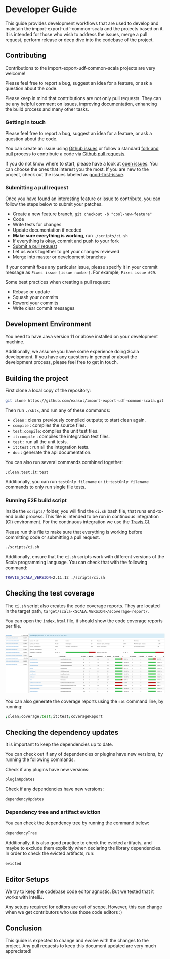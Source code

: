 # Developer Guide

This guide provides development workflows that are used to develop and maintain
the import-export-udf-common-scala and the projects based on it. It is intended for those who wish to address
the issues, merge a pull request, perform release or deep dive into the codebase
of the project.

## Contributing

Contributions to the import-export-udf-common-scala projects are very welcome!

Please feel free to report a bug, suggest an idea for a feature, or ask a
question about the code.

Please keep in mind that contributions are not only pull requests. They can be
any helpful comment on issues, improving documentation, enhancing the build process
and many other tasks.

### Getting in touch

Please feel free to report a bug, suggest an idea for a feature, or ask a
question about the code.

You can create an issue using [Github issues][gh-issues] or follow a standard
[fork and pull][fork-and-pull] process to contribute a code via [Github pull
requests][gh-pulls].

If you do not know where to start, please have a look at [open
issues][open-issues]. You can choose the ones that interest you the most. If you
are new to the project, check out the issues labeled as
[good-first-issue][first-issue].

### Submitting a pull request

Once you have found an interesting feature or issue to contribute, you can
follow the steps below to submit your patches.

- Create a new feature branch, `git checkout -b "cool-new-feature"`
- Code
- Write tests for changes
- Update documentation if needed
- **Make sure everything is working**, run `./scripts/ci.sh`
- If everything is okay, commit and push to your fork
- [Submit a pull request][submit-pr]
- Let us work together to get your changes reviewed
- Merge into master or development branches

If your commit fixes any particular issue, please specify it in your commit
message as `Fixes issue [issue number]`. For example, `Fixes issue #29`.

Some best practices when creating a pull request:

- Rebase or update
- Squash your commits
- Reword your commits
- Write clear commit messages

## Development Environment

You need to have Java version 11 or above installed on your development
machine.

Additionally, we assume you have some experience doing Scala development. If you
have any questions in general or about the development process, please feel free
to get in touch.

## Building the project

First clone a local copy of the repository:

```bash
git clone https://github.com/exasol/import-export-udf-common-scala.git
```

Then run `./sbtx`, and run any of these commands:

- `clean`       : cleans previously compiled outputs; to start clean again.
- `compile`     : compiles the source files.
- `test:compile`: compiles the unit test files.
- `it:compile`  : compiles the integration test files.
- `test`        : run all the unit tests.
- `it:test`     : run all the integration tests.
- `doc`         : generate the api documentation.

You can also run several commands combined together:

```
;clean;test;it:test
```

Additionally, you can run `testOnly filename` or `it:testOnly filename` commands
to only run single file tests.

### Running E2E build script

Inside the `scripts/` folder, you will find the `ci.sh` bash file, that runs
end-to-end build process. This file is intended to be run in continuous
integration (CI) environment. For the continuous integration we use the [Travis
CI](https://travis-ci.com/).

Please run this file to make sure that everything is working before committing
code or submitting a pull request.

```bash
./scripts/ci.sh
```

Additionally, ensure that the `ci.sh` scripts work with different versions of
the Scala programming language. You can check that with the following command:

```bash
TRAVIS_SCALA_VERSION=2.11.12 ./scripts/ci.sh
```

## Checking the test coverage

The `ci.sh` script also creates the code coverage reports. They are located in
the target path, `target/scala-<SCALA.VERSION>/scoverage-report/`.

You can open the `index.html` file, it should show the code coverage reports per
file.

![alt text](../images/code_coverage_example.png "Code Coverage Example")

You can also generate the coverage reports using the `sbt` command line, by
running:

```bash
;clean;coverage;test;it:test;coverageReport
```

## Checking the dependency updates

It is important to keep the dependencies up to date.

You can check out if any of dependencies or plugins have new versions, by
running the following commands.

Check if any plugins have new versions:

```bash
pluginUpdates
```

Check if any dependencies have new versions:

```bash
dependencyUpdates
```

### Dependency tree and artifact eviction

You can check the dependency tree by running the command below:

```bash
dependencyTree
```

Additionally, it is also good practice to check the evicted artifacts, and maybe
to exclude them explicitly when declaring the library dependencies. In order to
check the evicted artifacts, run:

```bash
evicted
```

## Editor Setups

We try to keep the codebase code editor agnostic. But we tested that it works
with IntelliJ.

Any setups required for editors are out of scope. However, this can change when
we get contributors who use those code editors :)

## Conclusion

This guide is expected to change and evolve with the changes to the project.
Any pull requests to keep this document updated are very much appreciated!

[gh-issues]: https://github.com/exasol/import-export-udf-common-scala/issues
[gh-pulls]: https://github.com/exasol/import-export-udf-common-scala/pulls
[fork-and-pull]: https://help.github.com/articles/using-pull-requests/
[gh-releases]: https://github.com/exasol/import-export-udf-common-scala/releases
[submit-pr]: https://github.com/exasol/import-export-udf-common-scala/compare
[open-issues]: https://github.com/exasol/import-export-udf-common-scala/issues
[first-issue]: https://github.com/exasol/import-export-udf-common-scala/issues?q=is%3Aissue+is%3Aopen+label%3A%22good+first+issue%22
[import-export-udf]: https://docs.exasol.com/loading_data/user_defined_import_export_using_udfs.htm

